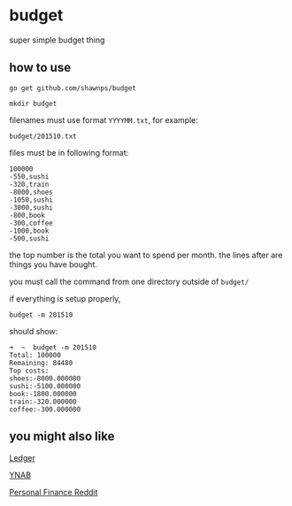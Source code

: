 # budget
super simple budget thing

## how to use
`go get github.com/shawnps/budget`

`mkdir budget`

filenames must use format `YYYYMM.txt`, for example:

`budget/201510.txt`

files must be in following format:

```
100000
-550,sushi
-320,train
-8000,shoes
-1050,sushi
-3000,sushi
-800,book
-300,coffee
-1000,book
-500,sushi
```

the top number is the total you want to spend per month. the lines after are things you have bought.

you must call the command from one directory outside of `budget/`

if everything is setup properly,

`budget -m 201510`

should show:

```
➜  ~  budget -m 201510
Total: 100000
Remaining: 84480
Top costs:
shoes:-8000.000000
sushi:-5100.000000
book:-1800.000000
train:-320.000000
coffee:-300.000000
```

## you might also like
[Ledger](http://www.ledger-cli.org/index.html)

[YNAB](https://www.youneedabudget.com/)

[Personal Finance Reddit](http://personalfinance.reddit.com/)
